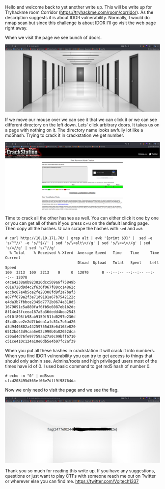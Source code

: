 Hello and welcome back to yet another write up. This will be write up for Tryhackme room Corridor (https://tryhackme.com/room/corridor).
As the description suggests it is about IDOR vulnerability. Normally, I would do nmap scan but since this challenge
is about IDOR I'll go visit the web page right away. 

When we visit the page we see bunch of doors. 

![alt text](https://github.com/vojtechsmola/CTF-write-ups/blob/main/Tryhackme-Write-Ups/THM-Corridor-Write-Up/images/doors.png?raw=true)

If we move our mouse over we can see it that we can click it or we can see
different directory on the left down. Lets' click arbitrary doors. It takes us on a page with nothing on it.
The directory name looks awfully lot like a md5hash. Trying to crack it in crackstation we get number.

![alt text](https://github.com/vojtechsmola/CTF-write-ups/blob/main/Tryhackme-Write-Ups/THM-Corridor-Write-Up/images/crackstation.png?raw=true)

Time to crack all the other hashes as well. You can either click it one by one or you can get all of them
if you press c+u on the default landing page. Then copy all the hashes. U can scrape the hashes with ```sed``` and ```awk```
```
# curl http://10.10.171.70/ | grep alt | awk '{print $3}' |  sed -e 's/^"//' -e 's/"$//' | sed 's/\<alt\>//g' | sed 's/\<=\>//g' | sed 's/=//g' | sed 's/"//g'
  % Total    % Received % Xferd  Average Speed   Time    Time     Time  Current
                                 Dload  Upload   Total   Spent    Left  Speed
100  3213  100  3213    0     0  12070      0 --:--:-- --:--:-- --:--:-- 12078
c4ca4238a0b923820dcc509a6f75849b
c81e728d9d4c2f636f067f89cc14862c
eccbc87e4b5ce2fe28308fd9f2a7baf3
a87ff679a2f3e71d9181a67b7542122c
e4da3b7fbbce2345d7772b0674a318d5
1679091c5a880faf6fb5e6087eb1b2dc
8f14e45fceea167a5a36dedd4bea2543
c9f0f895fb98ab9159f51fd0297e236d
45c48cce2e2d7fbdea1afc51c7c6ad26
d3d9446802a44259755d38e6d163e820
6512bd43d9caa6e02c990b0a82652dca
c20ad4d76fe97759aa27a0c99bff6710
c51ce410c124a10e0db5e4b97fc2af39
```

When you put all these hashes in crackstation it will crack it into numbers. When you find IDOR vulnerability 
you can try to get access to things that should only admin see. Admins/roots and high privileged users most of the times
have id of 0. I used basic command to get md5 hash of number 0.

```
# echo -n "0" | md5sum
cfcd208495d565ef66e7dff9f98764da
```

Now we only need to visit the page and we see the flag.

![alt text](https://github.com/vojtechsmola/CTF-write-ups/blob/main/Tryhackme-Write-Ups/THM-Corridor-Write-Up/images/flag.png?raw=true)

Thank you so much for reading this write up. If you have any suggestions, questions or just want to play CTFs with someone reach me out 
on Twitter or wherever else you can find me.
https://twitter.com/Vojtech1337
